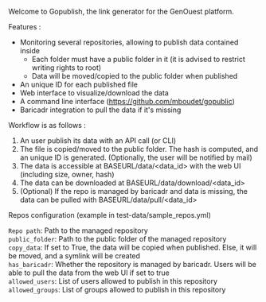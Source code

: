 Welcome to Gopublish, the link generator for the GenOuest platform.

Features :

* Monitoring several repositories, allowing to publish data contained inside
  * Each folder must have a public folder in it (it is advised to restrict writing rights to root)
  * Data will be moved/copied to the public folder when published
* An unique ID for each published file
* Web interface to visualize/download the data
* A command line interface (https://github.com/mboudet/gopublic)
* Baricadr integration to pull the data if it's missing

Workflow is as follows :

1. An user publish its data with an API call (or CLI)
2. The file is copied/moved to the public folder. The hash is computed, and an unique ID is generated. (Optionally, the user will be notified by mail)
3. The data is accessible at BASEURL/data/<data_id> with the web UI (including size, owner, hash)
4. The data can be downloaded at BASEURL/data/download/<data_id>
5. (Optional) If the repo is managed by baricadr and data is missing, the data can be pulled with BASEURL/data/pull/<data_id>

Repos configuration (example in test-data/sample_repos.yml)

`Repo path`: Path to the managed repository  
`public_folder`: Path to the public folder of the managed repository  
`copy_data`: If set to True, the data will be copied when published. Else, it will be moved, and a symlink will be created  
`has_baricadr`: Whether the repository is managed by baricadr. Users will be able to pull the data from the web UI if set to true  
`allowed_users`: List of users allowed to publish in this repository
`allowed_groups`: List of groups allowed to publish in this repository
